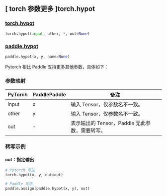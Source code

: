 ## [ torch 参数更多 ]torch.hypot

### [torch.hypot](https://pytorch.org/docs/stable/generated/torch.hypot.html#torch.hypot)

```python
torch.hypot(input, other, *, out=None)
```

### [paddle.hypot](https://www.paddlepaddle.org.cn/documentation/docs/zh/develop/api/paddle/hypot_cn.html)

```python
paddle.hypot(x, y, name=None)
```

Pytorch 相比 Paddle 支持更多其他参数，具体如下：

### 参数映射

| PyTorch | PaddlePaddle | 备注                                           |
| ------- | ------------ | ---------------------------------------------- |
| input   | x            | 输入 Tensor，仅参数名不一致。                  |
| other   | y            | 输入 Tensor，仅参数名不一致。                  |
| out     | -            | 表示输出的 Tensor，Paddle 无此参数，需要转写。 |

### 转写示例

#### out：指定输出

```python
# Pytorch 写法
torch.hypot(x, y, out=out)

# Paddle 写法
paddle.assign(paddle.hypot(x, y), out)
```
